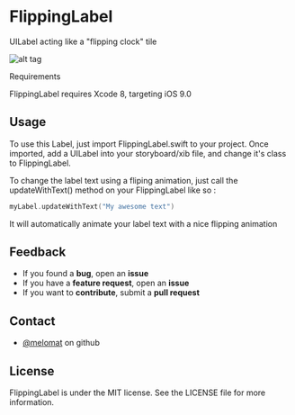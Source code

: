 # FlippingLabel
UILabel acting like a "flipping clock"  tile


![alt tag](https://github.com/Melomat/FlippingLabel/blob/master/FlippingLabel.gif)

Requirements

FlippingLabel requires Xcode 8, targeting iOS 9.0

Usage
------

To use this Label, just import FlippingLabel.swift to your project.
Once imported, add a UILabel into your storyboard/xib file, and change it's class to FlippingLabel.

To change the label text using a fliping animation, just call the updateWithText() method on your FlippingLabel like so :
```Swift
myLabel.updateWithText("My awesome text")
```
It will automatically animate your label text with a nice flipping animation

Feedback
------

  * If you found a **bug**, open an **issue**
  * If you have a **feature request**, open an **issue**
  * If you want to **contribute**, submit a **pull request**

Contact
------

* [@melomat](https://github.com/melomat/) on github

License
------

FlippingLabel is under the MIT license. See the LICENSE file for more information.
